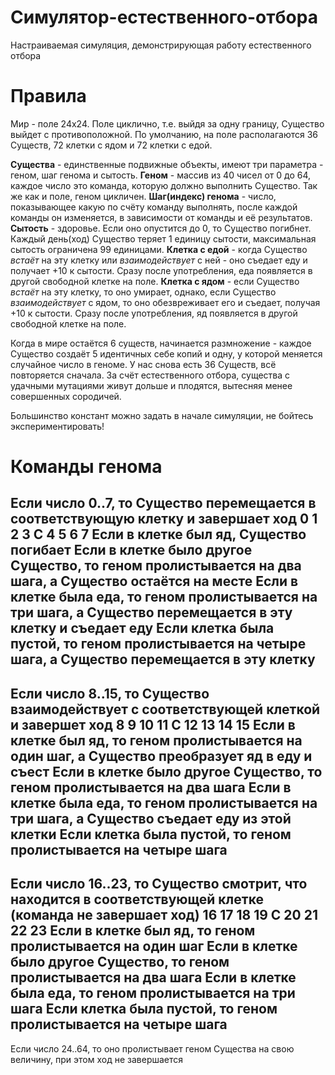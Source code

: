 # Симулятор-естественного-отбора
Настраиваемая симуляция, демонстрирующая работу естественного отбора

# Правила
Мир - поле 24х24. Поле циклично, т.е. выйдя за одну границу, Существо выйдет с противоположной.
По умолчанию, на поле располагаются 36 Существ, 72 клетки с ядом и 72 клетки с едой.

**Существа** - единственные подвижные объекты, имеют три параметра - геном, шаг генома и сытость. 
**Геном** - массив из 40 чисел от 0 до 64, каждое число это команда, которую должно выполнить Существо. Так же как и поле, геном цикличен. 
**Шаг(индекс) генома** - число, показывающее какую по счёту команду выполнять, после каждой команды он изменяется, в зависимости от команды и её результатов. 
**Сытость** - здоровье. Если оно опустится до 0, то Существо погибнет. Каждый день(ход) Существо теряет 1 единицу сытости, максимальная сытость ограничена 99 единицами.
**Клетка с едой** - когда Существо *встаёт* на эту клетку или *взаимодействует* с ней - оно съедает еду и получает +10 к сытости. Сразу после употребления, еда появляется в другой свободной клетке на поле.
**Клетка с ядом** - если Существо *встаёт* на эту клетку, то оно умирает, однако, если Существо *взаимодействует* с ядом, то оно обезвреживает его и съедает, получая +10 к сытости. Сразу после употребления, яд появляется в другой свободной клетке на поле.

Когда в мире остаётся 6 существ, начинается размножение - каждое Существо создаёт 5 идентичных себе копий и одну, у которой меняется случайное число в геноме. У нас снова есть 36 Существ, всё повторяется сначала. За счёт естественного отбора, существа с удачными мутациями живут дольше и плодятся, вытесняя менее совершенных сородичей. 


Большинство констант можно задать в начале симуляции, не бойтесь экспериментировать!

# Команды генома
Если число 0..7, то Существо перемещается в соответствующую клетку и завершает ход
0 1 2
3 C 4
5 6 7
Если в клетке был яд, Существо погибает
Если в клетке было другое Существо, то геном пролистывается на два шага, а Существо остаётся на месте
Если в клетке была еда, то геном пролистывается на три шага, а Существо перемещается в эту клетку и съедает еду
Если клетка была пустой, то геном пролистывается на четыре шага, а Существо перемещается в эту клетку
-----------------------------------------------------------------------------------------------------------------------
Если число 8..15, то Существо взаимодействует с соответствующей клеткой и завершет ход
8  9  10
11 C  12
13 14 15
Если в клетке был яд, то геном пролистывается на один шаг, а Существо преобразует яд в еду и съест
Если в клетке было другое Существо, то геном пролистывается на два шага
Если в клетке была еда, то геном пролистывается на три шага, а Существо съедает еду из этой клетки
Если клетка была пустой, то геном пролистывается на четыре шага
-----------------------------------------------------------------------------------------------------------------------
Если число 16..23, то Существо смотрит, что находится в соответствующей клетке (команда не завершает ход)
16 17 18
19 C  20
21 22 23
Если в клетке был яд, то геном пролистывается на один шаг
Если в клетке было другое Существо, то геном пролистывается на два шага
Если в клетке была еда, то геном пролистывается на три шага
Если клетка была пустой, то геном пролистывается на четыре шага
-----------------------------------------------------------------------------------------------------------------------
Если число 24..64, то оно пролистывает геном Существа на свою величину, при этом ход не завершается
